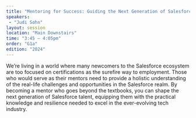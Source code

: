 ```yaml
---
title: "Mentoring for Success: Guiding the Next Generation of Salesforce Professionals"
speakers:
 - "Judi Sohn"
layout: session
location: "Main Downstairs"
time: "3:45 — 4:05pm"
order: "G1a"
edition: "2024"
---
```


We’re living in a world where many newcomers to the Salesforce ecosystem are too focused on certifications as the surefire way to employment. Those who would serve as their mentors need to provide a holistic understanding of the real-life challenges and opportunities in the Salesforce realm. By becoming a mentor who goes beyond the textbooks, you can shape the next generation of Salesforce talent, equipping them with the practical knowledge and resilience needed to excel in the ever-evolving tech industry.